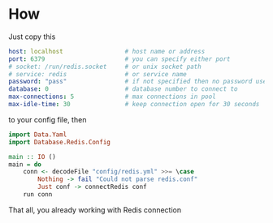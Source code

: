 # How

Just copy this

```yaml
host: localhost                 # host name or address
port: 6379                      # you can specify either port
# socket: /run/redis.socket     # or unix socket path
# service: redis                # or service name
password: "pass"                # if not specified then no password used
database: 0                     # database number to connect to
max-connections: 5              # max connections in pool
max-idle-time: 30               # keep connection open for 30 seconds
```

to your config file, then

```haskell
import Data.Yaml
import Database.Redis.Config

main :: IO ()
main = do
    conn <- decodeFile "config/redis.yml" >>= \case
        Nothing -> fail "Could not parse redis.conf"
        Just conf -> connectRedis conf
    run conn
```

That all, you already working with Redis connection